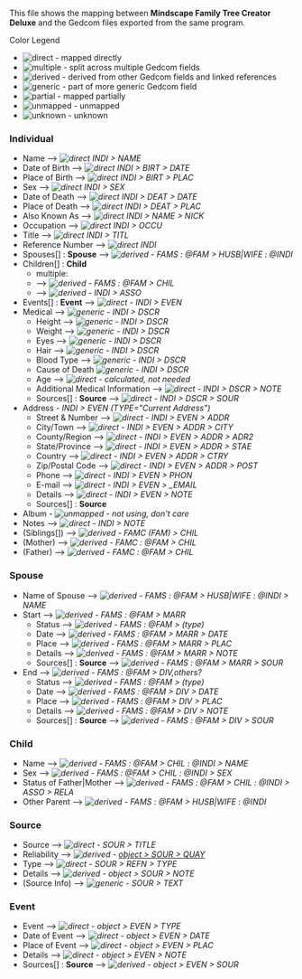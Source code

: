 This file shows the mapping between **Mindscape Family Tree Creator Deluxe** and the Gedcom files exported from the same program.

Color Legend
- ![direct](https://placehold.it/10/00ff00?text=+) - mapped directly
- ![multiple](https://placehold.it/10/ccff11?text=+) - split across multiple Gedcom fields
- ![derived](https://placehold.it/10/ccff11?text=+) - derived from other Gedcom fields and linked references
- ![generic](https://placehold.it/10/ffff00?text=+) - part of more generic Gedcom field
- ![partial](https://placehold.it/10/ffaa00?text=+) - mapped partially
- ![unmapped](https://placehold.it/10/ff0000?text=+) - unmapped
- ![unknown](https://placehold.it/10/00ffff?text=+) - unknown

### Individual

- Name --> *![direct](https://placehold.it/10/00ff00?text=+) INDI > NAME*
- Date of Birth --> *![direct](https://placehold.it/10/00ff00?text=+) INDI > BIRT > DATE*
- Place of Birth --> *![direct](https://placehold.it/10/00ff00?text=+) INDI > BIRT > PLAC*
- Sex --> *![direct](https://placehold.it/10/00ff00?text=+) INDI > SEX*
- Date of Death --> *![direct](https://placehold.it/10/00ff00?text=+) INDI > DEAT > DATE*
- Place of Death --> *![direct](https://placehold.it/10/00ff00?text=+) INDI > DEAT > PLAC*
- Also Known As --> *![direct](https://placehold.it/10/00ff00?text=+) INDI > NAME > NICK*
- Occupation --> *![direct](https://placehold.it/10/00ff00?text=+) INDI > OCCU*
- Title --> *![direct](https://placehold.it/10/00ff00?text=+) INDI > TITL*
- Reference Number --> *![direct](https://placehold.it/10/00ff00?text=+) INDI*
- Spouses[] : **Spouse** --> *![derived](https://placehold.it/10/ccff11?text=+) - FAMS : @FAM > HUSB|WIFE : @INDI*
- Children[] : **Child**
  - multiple:
  - --> *![derived](https://placehold.it/10/ccff11?text=+) - FAMS : @FAM > CHIL*
  - --> *![derived](https://placehold.it/10/ccff11?text=+) - INDI > ASSO*
- Events[] : **Event** --> *![direct](https://placehold.it/10/00ff00?text=+) - INDI > EVEN*
- Medical --> *![generic](https://placehold.it/10/ffff00?text=+) - INDI > DSCR*
  - Height --> *![generic](https://placehold.it/10/ffff00?text=+) - INDI > DSCR*
  - Weight --> *![generic](https://placehold.it/10/ffff00?text=+) - INDI > DSCR*
  - Eyes --> *![generic](https://placehold.it/10/ffff00?text=+) - INDI > DSCR*
  - Hair --> *![generic](https://placehold.it/10/ffff00?text=+) - INDI > DSCR*
  - Blood Type --> *![generic](https://placehold.it/10/ffff00?text=+) - INDI > DSCR*
  - Cause of Death *![generic](https://placehold.it/10/ffff00?text=+) - INDI > DSCR*
  - Age --> *![direct](https://placehold.it/10/00ff00?text=+) - calculated, not needed*
  - Additional Medical Information --> *![direct](https://placehold.it/10/00ff00?text=+) - INDI > DSCR > NOTE*
  - Sources[] : **Source** --> *![direct](https://placehold.it/10/00ff00?text=+) - INDI > DSCR > SOUR*
- Address - *INDI > EVEN (TYPE="Current Address")*
  - Street & Number --> *![direct](https://placehold.it/10/00ff00?text=+) - INDI > EVEN > ADDR*
  - City/Town --> *![direct](https://placehold.it/10/00ff00?text=+) - INDI > EVEN > ADDR > CITY*
  - County/Region --> *![direct](https://placehold.it/10/00ff00?text=+) - INDI > EVEN > ADDR > ADR2*
  - State/Province --> *![direct](https://placehold.it/10/00ff00?text=+) - INDI > EVEN > ADDR > STAE*
  - Country --> *![direct](https://placehold.it/10/00ff00?text=+) - INDI > EVEN > ADDR > CTRY*
  - Zip/Postal Code --> *![direct](https://placehold.it/10/00ff00?text=+) - INDI > EVEN > ADDR > POST*
  - Phone --> *![direct](https://placehold.it/10/00ff00?text=+) - INDI > EVEN > PHON*
  - E-mail --> *![direct](https://placehold.it/10/00ff00?text=+) - INDI > EVEN > _EMAIL*
  - Details --> *![direct](https://placehold.it/10/00ff00?text=+) - INDI > EVEN > NOTE*
  - Sources[] : **Source**
- Album - *![unmapped](https://placehold.it/10/ff0000?text=+) - not using, don't care*
- Notes --> *![direct](https://placehold.it/10/00ff00?text=+) - INDI > NOTE*
- (Siblings[]) --> *![derived](https://placehold.it/10/ccff11?text=+) - FAMC (FAM) > CHIL*
- (Mother) --> *![derived](https://placehold.it/10/ccff11?text=+) - FAMC : @FAM > CHIL*
- (Father) --> *![derived](https://placehold.it/10/ccff11?text=+) - FAMC : @FAM > CHIL*

### Spouse

- Name of Spouse --> *![derived](https://placehold.it/10/ccff11?text=+) - FAMS : @FAM > HUSB|WIFE : @INDI > NAME*
- Start --> *![derived](https://placehold.it/10/ccff11?text=+) - FAMS : @FAM > MARR*
  - Status --> *![derived](https://placehold.it/10/ccff11?text=+) - FAMS : @FAM > (type)*
  - Date --> *![derived](https://placehold.it/10/ccff11?text=+) - FAMS : @FAM > MARR > DATE*
  - Place --> *![derived](https://placehold.it/10/ccff11?text=+) - FAMS : @FAM > MARR > PLAC*
  - Details --> *![derived](https://placehold.it/10/ccff11?text=+) - FAMS : @FAM > MARR > NOTE*
  - Sources[] : **Source** --> *![derived](https://placehold.it/10/ccff11?text=+) - FAMS : @FAM > MARR > SOUR*
- End --> *![derived](https://placehold.it/10/ccff11?text=+) - FAMS : @FAM > DIV,others?*
  - Status --> *![derived](https://placehold.it/10/ccff11?text=+) - FAMS : @FAM > (type)*
  - Date --> *![derived](https://placehold.it/10/ccff11?text=+) - FAMS : @FAM > DIV > DATE*
  - Place --> *![derived](https://placehold.it/10/ccff11?text=+) - FAMS : @FAM > DIV > PLAC*
  - Details --> *![derived](https://placehold.it/10/ccff11?text=+) - FAMS : @FAM > DIV > NOTE*
  - Sources[] : **Source** --> *![derived](https://placehold.it/10/ccff11?text=+) - FAMS : @FAM > DIV > SOUR*

### Child

- Name --> *![derived](https://placehold.it/10/ccff11?text=+) - FAMS : @FAM > CHIL : @INDI > NAME*
- Sex --> *![derived](https://placehold.it/10/ccff11?text=+) - FAMS : @FAM > CHIL : @INDI > SEX*
- Status of Father|Mother --> *![derived](https://placehold.it/10/ccff11?text=+) - FAMS : @FAM > CHIL : @INDI > ASSO > RELA*
- Other Parent --> *![derived](https://placehold.it/10/ccff11?text=+) - FAMS : @FAM > HUSB|WIFE : @INDI*

### Source

- Source --> *![direct](https://placehold.it/10/00ff00?text=+) - SOUR > TITLE*
- Reliability --> *![derived](https://placehold.it/10/ccff11?text=+) - [object > SOUR > QUAY](http://homepages.rootsweb.ancestry.com/~pmcbride/gedcom/55gcch2.htm#SOURCE_CITATION)*
- Type --> *![direct](https://placehold.it/10/00ff00?text=+) - SOUR > REFN > TYPE*
- Details --> *![derived](https://placehold.it/10/ccff11?text=+) - object > SOUR > NOTE*
- (Source Info) --> *![generic](https://placehold.it/10/ffff00?text=+) - SOUR > TEXT*

### Event

- Event --> *![direct](https://placehold.it/10/00ff00?text=+) - object > EVEN > TYPE*
- Date of Event --> *![direct](https://placehold.it/10/00ff00?text=+) - object > EVEN > DATE*
- Place of Event --> *![direct](https://placehold.it/10/00ff00?text=+) - object > EVEN > PLAC*
- Details --> *![direct](https://placehold.it/10/00ff00?text=+) - object > EVEN > NOTE*
- Sources[] : **Source** --> *![derived](https://placehold.it/10/ccff11?text=+) - object > EVEN > SOUR*
